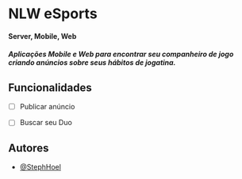 # NLW eSports

#### Server, Mobile, Web
##### Aplicações Mobile e Web para encontrar seu companheiro de jogo criando anúncios sobre seus hábitos de jogatina.


## Funcionalidades

- [ ]  Publicar anúncio
- [ ]  Buscar seu Duo


## Autores

- [@StephHoel](https://www.github.com/StephHoel)

